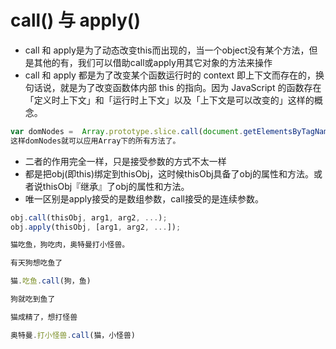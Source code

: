 # call() 与 apply()

- call 和 apply是为了动态改变this而出现的，当一个object没有某个方法，但是其他的有，我们可以借助call或apply用其它对象的方法来操作
- call 和 apply 都是为了改变某个函数运行时的 context 即上下文而存在的，换句话说，就是为了改变函数体内部 this 的指向。因为 JavaScript 的函数存在「定义时上下文」和「运行时上下文」以及「上下文是可以改变的」这样的概念。
```javascript
var domNodes =  Array.prototype.slice.call(document.getElementsByTagName("*"));
这样domNodes就可以应用Array下的所有方法了。
```
- 二者的作用完全一样，只是接受参数的方式不太一样
- 都是把obj(即this)绑定到thisObj，这时候thisObj具备了obj的属性和方法。或者说thisObj『继承』了obj的属性和方法。
- 唯一区别是apply接受的是数组参数，call接受的是连续参数。


```javascript
obj.call(thisObj, arg1, arg2, ...);
obj.apply(thisObj, [arg1, arg2, ...]);

猫吃鱼，狗吃肉，奥特曼打小怪兽。

有天狗想吃鱼了

猫.吃鱼.call(狗，鱼)

狗就吃到鱼了

猫成精了，想打怪兽

奥特曼.打小怪兽.call(猫，小怪兽)
```